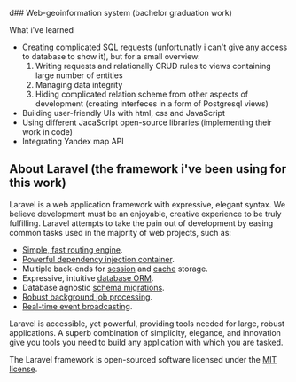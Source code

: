 d## Web-geoinformation system (bachelor graduation work)

What i've learned

- Creating complicated SQL requests (unfortunatly i can't give any access to database to show it), but for a small overview:
  1. Writing requests and relationally CRUD rules to views containing large number of entities 
  2. Managing data integrity
  3. Hiding complicated relation scheme from other aspects of development (creating interfeces in a form of Postgresql views)
- Building user-friendly UIs with html, css and JavaScript
- Using different JacaScript open-source libraries (implementing their work in code)
- Integrating Yandex map API

## About Laravel (the framework i've been using for this work)

Laravel is a web application framework with expressive, elegant syntax. We believe development must be an enjoyable, creative experience to be truly fulfilling. Laravel attempts to take the pain out of development by easing common tasks used in the majority of web projects, such as:

- [Simple, fast routing engine](https://laravel.com/docs/routing).
- [Powerful dependency injection container](https://laravel.com/docs/container).
- Multiple back-ends for [session](https://laravel.com/docs/session) and [cache](https://laravel.com/docs/cache) storage.
- Expressive, intuitive [database ORM](https://laravel.com/docs/eloquent).
- Database agnostic [schema migrations](https://laravel.com/docs/migrations).
- [Robust background job processing](https://laravel.com/docs/queues).
- [Real-time event broadcasting](https://laravel.com/docs/broadcasting).

Laravel is accessible, yet powerful, providing tools needed for large, robust applications. A superb combination of simplicity, elegance, and innovation give you tools you need to build any application with which you are tasked.


The Laravel framework is open-sourced software licensed under the [MIT license](http://opensource.org/licenses/MIT).
